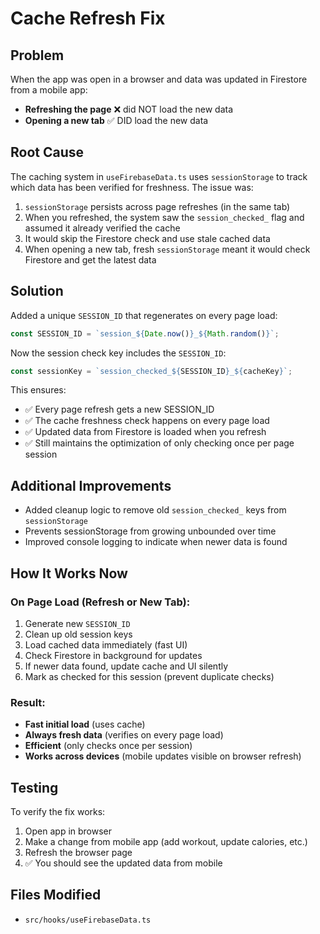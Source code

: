 # Cache Refresh Fix

## Problem

When the app was open in a browser and data was updated in Firestore from a mobile app:

- **Refreshing the page** ❌ did NOT load the new data
- **Opening a new tab** ✅ DID load the new data

## Root Cause

The caching system in `useFirebaseData.ts` uses `sessionStorage` to track which data has been verified for freshness. The issue was:

1. `sessionStorage` persists across page refreshes (in the same tab)
2. When you refreshed, the system saw the `session_checked_` flag and assumed it already verified the cache
3. It would skip the Firestore check and use stale cached data
4. When opening a new tab, fresh `sessionStorage` meant it would check Firestore and get the latest data

## Solution

Added a unique `SESSION_ID` that regenerates on every page load:

```typescript
const SESSION_ID = `session_${Date.now()}_${Math.random()}`;
```

Now the session check key includes the `SESSION_ID`:

```typescript
const sessionKey = `session_checked_${SESSION_ID}_${cacheKey}`;
```

This ensures:

- ✅ Every page refresh gets a new SESSION_ID
- ✅ The cache freshness check happens on every page load
- ✅ Updated data from Firestore is loaded when you refresh
- ✅ Still maintains the optimization of only checking once per page session

## Additional Improvements

- Added cleanup logic to remove old `session_checked_` keys from `sessionStorage`
- Prevents sessionStorage from growing unbounded over time
- Improved console logging to indicate when newer data is found

## How It Works Now

### On Page Load (Refresh or New Tab):

1. Generate new `SESSION_ID`
2. Clean up old session keys
3. Load cached data immediately (fast UI)
4. Check Firestore in background for updates
5. If newer data found, update cache and UI silently
6. Mark as checked for this session (prevent duplicate checks)

### Result:

- **Fast initial load** (uses cache)
- **Always fresh data** (verifies on every page load)
- **Efficient** (only checks once per session)
- **Works across devices** (mobile updates visible on browser refresh)

## Testing

To verify the fix works:

1. Open app in browser
2. Make a change from mobile app (add workout, update calories, etc.)
3. Refresh the browser page
4. ✅ You should see the updated data from mobile

## Files Modified

- `src/hooks/useFirebaseData.ts`
